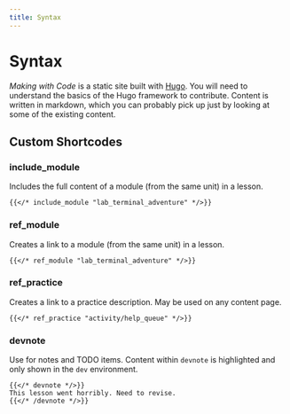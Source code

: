 ```yaml
---
title: Syntax
---
```


# Syntax

*Making with Code* is a static site built with [Hugo](https://gohugo.io/). You
will need to understand the basics of the Hugo framework to contribute. 
Content is written in markdown, which you can probably pick up just by looking at 
some of the existing content.

## Custom Shortcodes

### include_module

Includes the full content of a module (from the same unit) in a lesson.

```
{{</* include_module "lab_terminal_adventure" */>}}
```

### ref_module

Creates a link to a module (from the same unit) in a lesson.

```
{{</* ref_module "lab_terminal_adventure" */>}}
```

### ref_practice

Creates a link to a practice description. May be used on any content page. 

```
{{</* ref_practice "activity/help_queue" */>}}
```


### devnote

Use for notes and TODO items. Content within `devnote` is highlighted and only
shown in the `dev` environment. 

```
{{</* devnote */>}}
This lesson went horribly. Need to revise.
{{</* /devnote */>}}
```

